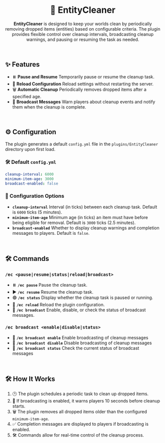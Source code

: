 
<div align="center">

# 🌟 EntityCleaner

**EntityCleaner** is designed to keep your worlds clean by periodically removing dropped items (entities) based on configurable criteria. The plugin provides flexible control over cleanup intervals, broadcasting cleanup warnings, and pausing or resuming the task as needed.

</div>

<br>

## ✨ Features

- ⏸️ **Pause and Resume** Temporarily pause or resume the cleanup task.
- 🔄 **Reload Configuration** Reload settings without restarting the server.
- 🗑️ **Automatic Cleanup** Periodically removes dropped items after a specified age.
- 📢 **Broadcast Messages** Warn players about cleanup events and notify them when the cleanup is complete.

<br>

## ⚙️ Configuration

The plugin generates a default `config.yml` file in the `plugins/EntityCleaner` directory upon first load.

### 🛠️ Default `config.yml`
```yaml
cleanup-interval: 6000
minimum-item-age: 3000
broadcast-enabled: false
```

### 🔧 Configuration Options
- **`cleanup-interval`** Interval (in ticks) between each cleanup task. Default is `6000` ticks (5 minutes).
- **`minimum-item-age`** Minimum age (in ticks) an item must have before being eligible for removal. Default is `3000` ticks (2.5 minutes).
- **`broadcast-enabled`** Whether to display cleanup warnings and completion messages to players. Default is `false`.

<br>

## 🛠️ Commands

### `/ec <pause|resume|status|reload|broadcast>`
- ⏸️ **`/ec pause`** Pause the cleanup task.
- ▶️ **`/ec resume`** Resume the cleanup task.
- 🟢 **`/ec status`** Display whether the cleanup task is paused or running.
- 🔄 **`/ec reload`** Reload the plugin configuration.
- 📢 **`/ec broadcast`** Enable, disable, or check the status of broadcast messages.

### `/ec broadcast <enable|disable|status>`
- 📢 **`/ec broadcast enable`** Enable broadcasting of cleanup messages
- 📢 **`/ec broadcast disable`** Disable broadcasting of cleanup messages
- 📢 **`/ec broadcast status`** Check the current status of broadcast messages

<br>

## 🛠️ How It Works

1. 🕒 The plugin schedules a periodic task to clean up dropped items.
2. 📢 If broadcasting is enabled, it warns players 10 seconds before cleanup starts.
3. 🗑️ The plugin removes all dropped items older than the configured `minimum-item-age`.
4. ✅ Completion messages are displayed to players if broadcasting is enabled.
5. 🛠️ Commands allow for real-time control of the cleanup process.
